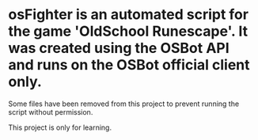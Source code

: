 # osFighter is an automated script for the game 'OldSchool Runescape'. It was created using the OSBot API and runs on the OSBot official client only.
Some files have been removed from this project to prevent running the script without permission. 

This project is only for learning.

